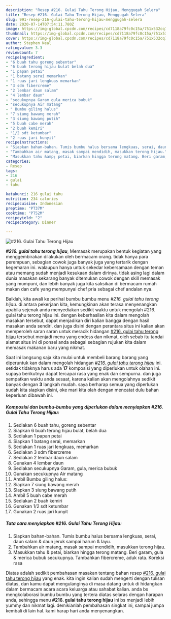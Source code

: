 ```yaml
---
description: "Resep #216. Gulai Tahu Terong Hijau, Menggugah Selera"
title: "Resep #216. Gulai Tahu Terong Hijau, Menggugah Selera"
slug: 991-resep-216-gulai-tahu-terong-hijau-menggugah-selera
date: 2020-07-14T07:54:11.780Z
image: https://img-global.cpcdn.com/recipes/cd7118a79fc0c15a/751x532cq70/216-gulai-tahu-terong-hijau-foto-resep-utama.jpg
thumbnail: https://img-global.cpcdn.com/recipes/cd7118a79fc0c15a/751x532cq70/216-gulai-tahu-terong-hijau-foto-resep-utama.jpg
cover: https://img-global.cpcdn.com/recipes/cd7118a79fc0c15a/751x532cq70/216-gulai-tahu-terong-hijau-foto-resep-utama.jpg
author: Stephen Neal
ratingvalue: 3.3
reviewcount: 7
recipeingredient:
- "6 buah tahu goreng sebentar"
- "6 buah terong hijau bulat belah dua"
- "1 papan petai"
- "1 batang serai memarkan"
- "1 ruas jari lengkuas memarkan"
- "3 sdm fibercreme"
- "2 lembar daun salam"
- "4 lembar daun"
- "secukupnya Garam gula merica bubuk"
- "secukupnya Air matang"
- " Bumbu giling halus"
- "7 siung bawang merah"
- "3 siung bawang putih"
- "5 buah cabe merah"
- "2 buah kemiri"
- "1/2 sdt ketumbar"
- "2 ruas jari kunyit"
recipeinstructions:
- "Siapkan bahan-bahan. Tumis bumbu halus bersama lengkuas, serai, daun salam &amp; daun jeruk sampai harum &amp; layu."
- "Tambahkan air matang, masak sampai mendidih, masukkan terong hijau."
- "Masukkan tahu &amp; petai, biarkan hingga terong matang. Beri garam, gula &amp; merica bubuk secukupnya. Tambahkan fibercreme, aduk rata. Koreksi rasa"
categories:
- Resep
tags:
- 216
- gulai
- tahu

katakunci: 216 gulai tahu 
nutrition: 234 calories
recipecuisine: Indonesian
preptime: "PT37M"
cooktime: "PT52M"
recipeyield: "2"
recipecategory: Dinner

---
```



![#216. Gulai Tahu Terong Hijau](https://img-global.cpcdn.com/recipes/cd7118a79fc0c15a/751x532cq70/216-gulai-tahu-terong-hijau-foto-resep-utama.jpg)

<b><i>#216. gulai tahu terong hijau</i></b>, Memasak merupakan bentuk kegiatan yang menggembirakan dilakukan oleh bermacam orang. tidak hanya para perempuan, sebagian cowok juga banyak juga yang tertarik dengan kegemaran ini. walaupun hanya untuk sekedar kebersamaan dengan teman atau memang sudah menjadi kesukaan dalam dirinya. tidak asing lagi dalam dunia masakan sekarang banyak ditemukan cowok dengan skill memasak yang mumpuni, dan lebih banyak juga kita saksikan di bermacam rumah makan dan cafe yang mempunyai chef pria sebagai chef andalan nya.

Baiklah, kita awali ke perihal bumbu bumbu menu <i>#216. gulai tahu terong hijau</i>. di antara pekerjaan kita, kemungkinan akan terasa menyenangkan apabila sejenak anda menyediakan sedikit waktu untuk mengolah #216. gulai tahu terong hijau ini. dengan keberhasilan kita dalam mengolah masakan tersebut, dapat menjadikan diri kalian bangga dengan hasil masakan anda sendiri. dan juga disini dengan perantara situs ini kalian akan memperoleh saran saran untuk meracik hidangan <u>#216. gulai tahu terong hijau</u> tersebut menjadi menu yang endess dan nikmat, oleh sebab itu tandai alamat situs ini di ponsel anda sebagai sebagian rujukan kita dalam memasak makanan baru yang nikmat.




Saat ini langsung saja kita mulai untuk membeli barang barang yang diperuntuk kan dalam mengolah hidangan <u><i>#216. gulai tahu terong hijau</i></u> ini. setidak tidaknya harus ada <b>17</b> komposisi yang diperlukan untuk olahan ini. supaya berikutnya dapat tercapai rasa yang enak dan sempurna. dan juga sempatkan waktu anda sesaat, karena kalian akan mengolahnya sedikit banyak dengan <b>3</b> langkah mudah. saya berharap semua yang diperlukan sudah kita siapkan disini, oke mari kita olah dengan mencatat dulu bahan keperluan dibawah ini.

<!--inarticleads1-->

##### Komposisi dan bumbu-bumbu yang diperlukan dalam menyiapkan #216. Gulai Tahu Terong Hijau:

1. Sediakan 6 buah tahu, goreng sebentar
1. Siapkan 6 buah terong hijau bulat, belah dua
1. Sediakan 1 papan petai
1. Siapkan 1 batang serai, memarkan
1. Sediakan 1 ruas jari lengkuas, memarkan
1. Sediakan 3 sdm fibercreme
1. Sediakan 2 lembar daun salam
1. Gunakan 4 lembar daun
1. Sediakan secukupnya Garam, gula, merica bubuk
1. Gunakan secukupnya Air matang
1. Ambil  Bumbu giling halus:
1. Siapkan 7 siung bawang merah
1. Siapkan 3 siung bawang putih
1. Ambil 5 buah cabe merah
1. Sediakan 2 buah kemiri
1. Gunakan 1/2 sdt ketumbar
1. Gunakan 2 ruas jari kunyit




<!--inarticleads2-->

##### Tata cara menyiapkan #216. Gulai Tahu Terong Hijau:

1. Siapkan bahan-bahan. Tumis bumbu halus bersama lengkuas, serai, daun salam &amp; daun jeruk sampai harum &amp; layu.
1. Tambahkan air matang, masak sampai mendidih, masukkan terong hijau.
1. Masukkan tahu &amp; petai, biarkan hingga terong matang. Beri garam, gula &amp; merica bubuk secukupnya. Tambahkan fibercreme, aduk rata. Koreksi rasa




Diatas adalah sedikit pembahasan masakan tentang bahan resep <u>#216. gulai tahu terong hijau</u> yang enak. kita ingin kalian sudah mengerti dengan tulisan diatas, dan kamu dapat mengulanginya di masa datang untuk di hidangkan dalam bermacam acara acara keluarga atau sahabat kalian. anda bs mengkolaborasi bumbu bumbu yang tertera diatas selaras dengan harapan anda, sehingga menu <b>#216. gulai tahu terong hijau</b> ini bs menjadi lebih yummy dan nikmat lagi. demikianlah pembahasan singkat ini, sampai jumpa kembali di lain hal. kami harap hari anda menyenangkan.
